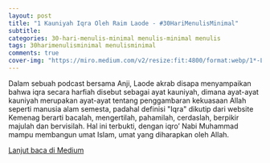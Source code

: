 ```yaml
---  
layout: post
title: "1 Kauniyah Iqra Oleh Raim Laode - #30HariMenulisMinimal"
subtitle: 
categories: 30-hari-menulis-minimal menulis-minimal menulis
tags: 30harimenulisminimal menulisminimal
comments: true
cover-img: "https://miro.medium.com/v2/resize:fit:4800/format:webp/1*-LXvRsYHPzQnV0YSSenpTw.png"
---
```


Dalam sebuah podcast bersama Anji, Laode akrab disapa menyampaikan bahwa iqra secara harfiah disebut sebagai ayat kauniyah, dimana ayat-ayat kauniyah merupakan ayat-ayat tentang penggambaran kekuasaan Allah seperti manusia alam semesta, padahal definisi "Iqra" dikutip dari website Kemenag berarti bacalah, mengertilah, pahamilah, cerdaslah, berpikir majulah dan bervisilah. Hal ini terbukti, dengan iqro’ Nabi Muhammad mampu membangun umat Islam, umat yang diharapkan oleh Allah.

[Lanjut baca di Medium](https://link.medium.com/IBGdtf3Qoyb)